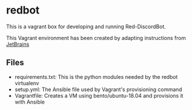 # redbot

This is a vagrant box for developing and running Red-DiscordBot.

This Vagrant environment has been created by adapting instructions from [JetBrains][1]

## Files
* requirements.txt: This is the python modules needed by the redbot virtualenv
* setup.yml: The Ansible file used by Vagrant's provisioning command
* Vagrantfile: Creates a VM using bento/ubuntu-18.04 and provisions it with Ansible

[1]: https://blog.jetbrains.com/pycharm/2017/12/developing-in-a-vm-with-vagrant-and-ansible/ "Developing in a VM with Vagrant and Ansible"
